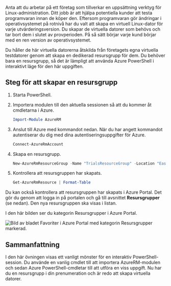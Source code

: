 Anta att du arbetar på ett företag som tillverkar en uppsättning verktyg för Linux-administration. Ditt jobb är att hjälpa potentiella kunder att testa programvaran innan de köper den. Eftersom programvaran gör ändringar i operativsystemet på rotnivå har du valt att skapa en virtuell Linux-dator för varje utvärderingsversion. Du skapar de virtuella datorer som behövs och tar bort dem i slutet av provperioden. På så sätt börjar varje kund börjar med en ren version av operativsystemet. 

Du håller de här virtuella datorerna åtskilda från företagets egna virtuella testdatorer genom att skapa en dedikerad resursgrupp för dem. Du behöver bara en resursgrupp, så det är lämpligt att använda Azure PowerShell i interaktivt läge för den här uppgiften.

## <a name="steps-to-create-a-resource-group"></a>Steg för att skapar en resursgrupp
<!---TODO: Update for sandbox.--->

1. Starta PowerShell.

1. Importera modulen till den aktuella sessionen så att du kommer åt cmdletarna i Azure.

   ```powershell
   Import-Module AzureRM
   ```

1. Anslut till Azure med kommandot nedan. När du har angett kommandot autentiserar du dig med dina autentiseringsuppgifter för Azure.

   ```powershell
   Connect-AzureRmAccount
   ```

1. Skapa en resursgrupp.

    ```powershell
    New-AzureRmResourceGroup -Name "TrialsResourceGroup" -Location "East US"
    ```

1. Kontrollera att resursgruppen har skapats.

    ```powershell
    Get-AzureRmResource | Format-Table
    ```

Du kan också kontrollera att resursgruppen har skapats i Azure Portal. Det gör du genom att logga in på portalen och gå till avsnittet **Resursgrupper** (se nedan). Den nya resursgruppen ska visas i listan.

I den här bilden ser du kategorin Resursgrupper i Azure Portal.

![Bild av bladet Favoriter i Azure Portal med kategorin Resursgrupper markerad.](../media/6-listing-resource-groups.png)

## <a name="summary"></a>Sammanfattning
I den här övningen visas ett vanligt mönster för en interaktiv PowerShell-session. Du använde en vanlig cmdlet till att importera AzureRM-modulen och sedan Azure PowerShell-cmdletar till att utföra en viss uppgift. Nu har du en resursgrupp i din prenumeration och är redo att skapa virtuella datorer.